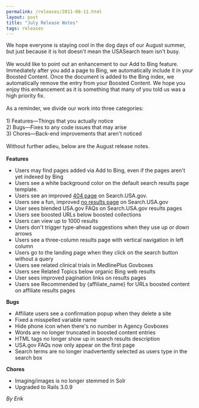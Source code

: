 ```yaml
---
permalink: /releases/2011-08-11.html
layout: post
title: "July Release Notes"
tags: releases
---
```

<p><span id="internal-source-marker_0.1385581713595272">We  hope everyone is staying cool in the dog days of our August summer, but  just because it is hot doesn't mean the USASearch team isn't busy. </span><br/><span> </span><br/><span>We  would like to point out an enhancement to our Add to Bing feature.  Immediately after you add a page to Bing, we automatically include it in  your Boosted Content. Once the document is added to the Bing index, we  automatically remove the entry from your Boosted Content. We hope you  enjoy this enhancement as it is something that many of you told us was a  high priority fix.</span><br/><span> </span><br/><span>As a reminder, we divide our work into three categories:</span><br/><span> </span><br/><span>1) Features—Things that you actually notice</span><br/><span>2) Bugs—Fixes to any code issues that may arise</span><br/><span>3) Chores—Back-end improvements that aren't noticed</span><br/><span> </span><br/><span>Without further adieu, below are the August release notes.</span><br/><span></span><br/><strong><span>Features </span></strong></p>
<ul><li><span>Users may find pages added via Add to Bing, even if the pages aren't yet indexed by Bing</span></li>
<li><span>Users see a white background color on the default search results page template. </span></li>
<li><span>Users see an improved </span><a href="http://search.usa.gov/thispagedoesnotexist"><span>404 page</span></a><span> on Search.USA.gov. </span></li>
<li><span>Users see a fun, improved </span><a href="http://search.usa.gov/search?query=thisisapagewithnoresults"><span>no results page</span></a><span> on Search.USA.gov</span></li>
<li><span>User sees blended USA.gov FAQs on Search.USA.gov results pages</span></li>
<li><span>Users see boosted URLs below boosted collections</span></li>
<li><span>Users can view up to 1000 results</span></li>
<li><span>Users don't trigger type-ahead suggestions when they use up or down arrows</span></li>
<li><span>Users see a three-column results page with vertical navigation in left column</span></li>
<li><span>Users go to the landing page when they click on the search button without a query </span></li>
<li><span>Users see related clinical trials in MedlinePlus Govboxes</span></li>
<li><span>Users see Related Topics below organic Bing web results</span></li>
<li><span>User sees improved pagination links on results pages</span></li>
<li><span>Users see Recommended by {affiliate_name} for URLs boosted content on affiliate results pages </span></li>
</ul><p><span></span><strong><span>Bugs </span></strong></p>
<ul><li><span>Affiliate users see a confirmation popup when they delete a site</span></li>
<li><span>Fixed a misspelled variable name</span></li>
<li><span>Hide phone icon when there's no number in Agency Govboxes</span></li>
<li><span>Words are no longer truncated in boosted content entries</span></li>
<li><span>HTML tags no longer show up in search results description</span></li>
<li><span>USA.gov FAQs now only appear on the first page</span></li>
<li><span>Search terms are no longer inadvertently selected as users type in the search box</span></li>
</ul><p><strong><span>Chores</span></strong></p>
<ul><li><span>Imaging/images is no longer stemmed in Solr</span></li>
<li><span>Upgraded to Rails 3.0.9</span></li>
</ul><p><span></span></p>
<p><em>By Erik</em></p>
